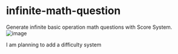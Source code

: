 # infinite-math-question
Generate infinite basic operation math questions with Score System.
![image](https://user-images.githubusercontent.com/71527203/194689434-7b0b49f0-e394-452e-818b-75b296c11e03.png)

I am planning to add a difficulty system
